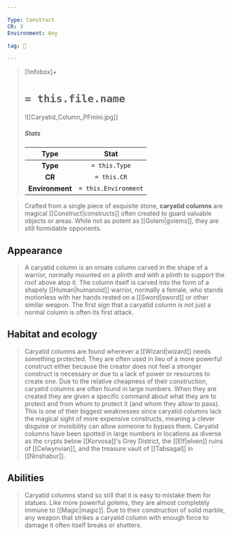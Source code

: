 ```yaml
---

Type: Construct
CR: 3
Environment: Any

tag: 👹

---
```


> [!infobox]+
> #  `= this.file.name`
> ![[Caryatid_Column_PFmini.jpg]]
> ##### Stats
> Type | Stat |
> :---:|:---:|
> **Type** | `= this.Type` |
> **CR** | `= this.CR` |
> **Environment** | `= this.Environment` |



> Crafted from a single piece of exquisite stone, **caryatid columns** are magical [[Construct|constructs]] often created to guard valuable objects or areas. While not as potent as [[Golem|golems]], they are still formidable opponents.



## Appearance

> A caryatid column is an ornate column carved in the shape of a warrior, normally mounted on a plinth and with a plinth to support the roof above atop it. The column itself is carved into the form of a shapely [[Human|humanoid]] warrior, normally a female, who stands motionless with her hands rested on a [[Sword|sword]] or other similar weapon. The first sign that a caryatid column is not just a normal column is often its first attack.


## Habitat and ecology

> Caryatid columns are found wherever a [[Wizard|wizard]] needs something protected. They are often used in lieu of a more powerful construct either because the creator does not feel a stronger construct is necessary or due to a lack of power or resources to create one. Due to the relative cheapness of their construction, caryatid columns are often found in large numbers. When they are created they are given a specific command about what they are to protect and from whom to protect it (and whom they allow to pass). This is one of their biggest weaknesses since caryatid columns lack the magical sight of more expensive constructs, meaning a clever disguise or invisibility can allow someone to bypass them. Caryatid columns have been spotted in large numbers in locations as diverse as the crypts below [[Korvosa]]'s Grey District, the [[Elf|elven]] ruins of [[Celwynvian]], and the treasure vault of [[Tabsagal]] in [[Ninshabur]].


## Abilities

> Caryatid columns stand so still that it is easy to mistake them for statues. Like more powerful golems, they are almost completely immune to [[Magic|magic]]. Due to their construction of solid marble, any weapon that strikes a caryatid column with enough force to damage it often itself breaks or shatters.







